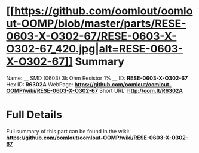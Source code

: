 
[[https://github.com/oomlout/oomlout-OOMP/blob/master/parts/RESE-0603-X-O302-67/RESE-0603-X-O302-67_420.jpg|alt=RESE-0603-X-O302-67]] 
Summary
=================

Name: __ SMD (0603) 3k Ohm Resistor 1% __
ID: __RESE-0603-X-O302-67__
Hex ID: __R6302A__
WebPage: __https://github.com/oomlout/oomlout-OOMP/wiki/RESE-0603-X-O302-67__
Short URL: __http://oom.lt/R6302A__

Full Details
==========================
Full summary of this part can be found in the wiki:   
__https://github.com/oomlout/oomlout-OOMP/wiki/RESE-0603-X-O302-67__   

